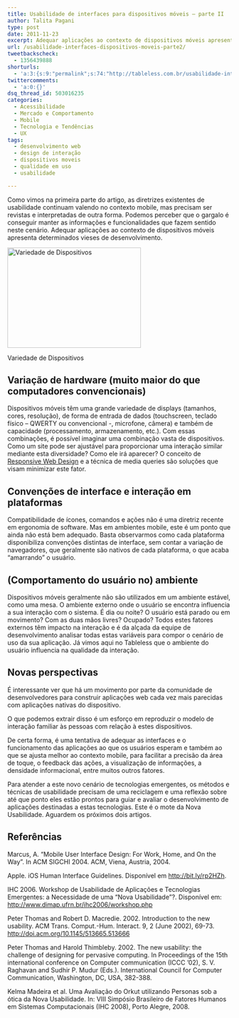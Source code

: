 ```yaml
---
title: Usabilidade de interfaces para dispositivos móveis – parte II
author: Talita Pagani
type: post
date: 2011-11-23
excerpt: Adequar aplicações ao contexto de dispositivos móveis apresenta determinados vieses de desenvolvimento.
url: /usabilidade-interfaces-dispositivos-moveis-parte2/
tweetbackscheck:
  - 1356439888
shorturls:
  - 'a:3:{s:9:"permalink";s:74:"http://tableless.com.br/usabilidade-interfaces-dispositivos-moveis-parte2/";s:7:"tinyurl";s:26:"http://tinyurl.com/6vrs84o";s:4:"isgd";s:19:"http://is.gd/9AkIZ3";}'
twittercomments:
  - 'a:0:{}'
dsq_thread_id: 503016235
categories:
  - Acessibilidade
  - Mercado e Comportamento
  - Mobile
  - Tecnologia e Tendências
  - UX
tags:
  - desenvolvimento web
  - design de interação
  - dispositivos moveis
  - qualidade em uso
  - usabilidade

---
```

Como vimos na primeira parte do artigo, as diretrizes existentes de usabilidade continuam valendo no contexto mobile, mas precisam ser revistas e interpretadas de outra forma. Podemos perceber que o gargalo é conseguir manter as informações e funcionalidades que fazem sentido neste cenário. Adequar aplicações ao contexto de dispositivos móveis apresenta determinados vieses de desenvolvimento.

<div id="attachment_4585" style="width: 310px" class="wp-caption aligncenter">
  <a href="http://tableless.com.br/uploads/2011/11/Prototipação2.jpg"><img class="size-medium wp-image-4585" src="http://tableless.com.br/uploads/2011/11/Prototipação2-300x225.jpg" alt="Variedade de Dispositivos" width="300" height="225" srcset="uploads/2011/11/Prototipação2-300x225.jpg 300w, uploads/2011/11/Prototipação2.jpg 960w" sizes="(max-width: 300px) 100vw, 300px" /></a>
  
  <p class="wp-caption-text">
    Variedade de Dispositivos
  </p>
</div>

## Variação de hardware (muito maior do que computadores convencionais)

Dispositivos móveis têm uma grande variedade de displays (tamanhos, cores, resolução), de forma de entrada de dados (touchscreen, teclado físico &#8211; QWERTY ou convencional -, microfone, câmera) e também de capacidade (processamento, armazenamento, etc.). Com essas combinações, é possível imaginar uma combinação vasta de dispositivos. Como um site pode ser ajustável para proporcionar uma interação similar mediante esta diversidade? Como ele irá aparecer? O conceito de [Responsive Web Design][1] e a técnica de media queries são soluções que visam minimizar este fator.

## Convenções de interface e interação em plataformas

Compatibilidade de ícones, comandos e ações não é uma diretriz recente em ergonomia de software. Mas em ambientes mobile, este é um ponto que ainda não está bem adequado. Basta observarmos como cada plataforma disponibiliza convenções distintas de interface, sem contar a variação de navegadores, que geralmente são nativos de cada plataforma, o que acaba &#8220;amarrando&#8221; o usuário.

## (Comportamento do usuário no) ambiente

Dispositivos móveis geralmente não são utilizados em um ambiente estável, como uma mesa. O ambiente externo onde o usuário se encontra influencia a sua interação com o sistema. É dia ou noite? O usuário está parado ou em movimento? Com as duas mãos livres? Ocupado? Todos estes fatores externos têm impacto na interação e é da alçada da equipe de desenvolvimento analisar todas estas variáveis para compor o cenário de uso da sua aplicação. Já vimos aqui no Tableless que o ambiente do usuário influencia na qualidade da interação.

## Novas perspectivas

É interessante ver que há um movimento por parte da comunidade de desenvolvedores para construir aplicações web cada vez mais parecidas com aplicações nativas do dispositivo.

O que podemos extrair disso é um esforço em reproduzir o modelo de interação familiar às pessoas com relação à estes dispositivos.

De certa forma, é uma tentativa de adequar as interfaces e o funcionamento das aplicações ao que os usuários esperam e também ao que se ajusta melhor ao contexto mobile, para facilitar a precisão da área de toque, o feedback das ações, a visualização de informações, a densidade informacional, entre muitos outros fatores.

Para atender a este novo cenário de tecnologias emergentes, os métodos e técnicas de usabilidade precisam de uma reciclagem e uma reflexão sobre até que ponto eles estão prontos para guiar e avaliar o desenvolvimento de aplicações destinadas a estas tecnologias. Este é o mote da Nova Usabilidade. Aguardem os próximos dois artigos.

## Referências

Marcus, A. “Mobile User Interface Design: For Work, Home, and On the Way”. In ACM SIGCHI 2004. ACM, Viena, Austria, 2004.

Apple. iOS Human Interface Guidelines. Disponível em <http://bit.ly/rp2HZh>.

IHC 2006. Workshop de Usabilidade de Aplicações e Tecnologias Emergentes: a Necessidade de uma “Nova Usabilidade”?. Disponível em: <http://www.dimap.ufrn.br/ihc2006/workshop.php>

Peter Thomas and Robert D. Macredie. 2002. Introduction to the new usability. ACM Trans. Comput.-Hum. Interact. 9, 2 (June 2002), 69-73. <http://doi.acm.org/10.1145/513665.513666>

Peter Thomas and Harold Thimbleby. 2002. The new usability: the challenge of designing for pervasive computing. In Proceedings of the 15th international conference on Computer communication (ICCC &#8217;02), S. V. Raghavan and Sudhir P. Mudur (Eds.). International Council for Computer Communication, Washington, DC, USA, 382-388.

Kelma Madeira et al. Uma Avaliação do Orkut utilizando Personas sob a ótica da Nova Usabilidade. In: VIII Simpósio Brasileiro de Fatores Humanos em Sistemas Computacionais (IHC 2008), Porto Alegre, 2008.

 [1]: http://tableless.com.br/introducao-ao-responsive-web-design/